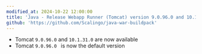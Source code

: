 ```yaml
---
modified_at: 2024-10-22 12:00:00
title: 'Java - Release Webapp Runner (Tomcat) version 9.0.96.0 and 10.1.31.0'
github: 'https://github.com/Scalingo/java-war-buildpack'
---
```


- Tomcat `9.0.96.0` and `10.1.31.0` are now available
- Tomcat `9.0.96.0 ` is now the default version

